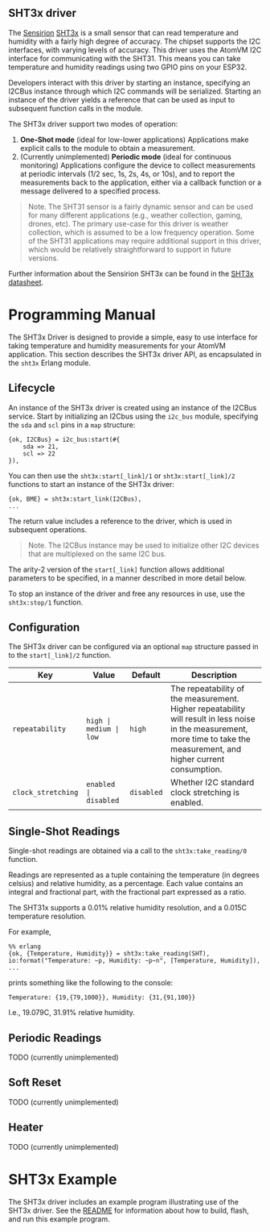 ## SHT3x driver

The [Sensirion](https://www.sensirion.com) [SHT3x](https://www.sensirion.com/en/environmental-sensors/humidity-sensors/digital-humidity-sensors-for-various-applications/) is a small sensor that can read temperature and humidity with a fairly high degree of accuracy.  The chipset supports the I2C interfaces, with varying levels of accuracy.  This driver uses the AtomVM I2C interface for communicating with the SHT31.
This means you can take temperature and humidity readings using two GPIO pins on your ESP32.

Developers interact with this driver by starting an instance, specifying an I2CBus instance through which I2C commands will be serialized.  Starting an instance of the driver yields a reference that can be used as input to subsequent function calls in the module.

The SHT3x driver support two modes of operation:

1. **One-Shot mode** (ideal for low-lower applications)  Applications make explicit calls to the module to obtain a measurement.
1. (Currently unimplemented) **Periodic mode** (ideal for continuous monitoring) Applications configure the device to collect measurements at periodic intervals (1/2 sec, 1s, 2s, 4s, or 10s), and to report the measurements back to the application, either via a callback function or a message delivered to a specified process.


> Note.  The SHT31 sensor is a fairly dynamic sensor and can be used for many different applications (e.g., weather collection, gaming, drones, etc).  The primary use-case for this driver is weather collection, which is assumed to be a low frequency operation.  Some of the SHT31 applications may require additional support in this driver, which would be relatively straightforward to support in future versions.

Further information about the Sensirion SHT3x can be found in the [SHT3x datasheet](../assets/Sensirion_Humidity_Sensors_SHT3x_Datasheet_digital.pdf).

# Programming Manual

The SHT3x Driver is designed to provide a simple, easy to use interface for taking temperature and humidity measurements for your AtomVM application.  This section describes the SHT3x driver API, as encapsulated in the `sht3x` Erlang module.

## Lifecycle

An instance of the SHT3x driver is created using an instance of the I2CBus service.  Start by initializing an I2Cbus using the `i2c_bus` module, specifying the `sda` and `scl` pins in a `map` structure:

    {ok, I2CBus} = i2c_bus:start(#{
        sda => 21,
        scl => 22
    }),

You can then use the `sht3x:start[_link]/1` or `sht3x:start[_link]/2` functions to start an instance of the SHT3x driver:

    {ok, BME} = sht3x:start_link(I2CBus),
    ...

The return value includes a reference to the driver, which is used in subsequent operations.

> Note.  The I2CBus instance may be used to initialize other I2C devices that are multiplexed on the same I2C bus.

The arity-2 version of the `start[_link]` function allows additional parameters to be specified, in a manner described in more detail below.

To stop an instance of the driver and free any resources in use, use the `sht3x:stop/1` function.

## Configuration

The SHT3x driver can be configured via an optional `map` structure passed in to the `start[_link]/2` function.


| Key | Value | Default | Description |
|-----|-------|---------|-------------|
| `repeatability` | `high \| medium \| low` | `high` | The repeatability of the measurement.  Higher repeatability will result in less noise in the measurement, more time to take the measurement, and higher current consumption. |
| `clock_stretching` | `enabled \| disabled` | `disabled` | Whether I2C standard clock stretching is enabled. |

## Single-Shot Readings

Single-shot readings are obtained via a call to the `sht3x:take_reading/0` function.

Readings are represented as a tuple containing the temperature (in degrees celsius) and relative humidity, as a percentage.  Each value contains an integral and fractional part, with the fractional part expressed as a ratio.

The SHT31x supports a 0.01% relative humidity resolution, and a 0.015C temperature resolution.

For example,

    %% erlang
    {ok, {Temperature, Humidity}} = sht3x:take_reading(SHT),
    io:format("Temperature: ~p, Humidity: ~p~n", [Temperature, Humidity]),
    ...

prints something like the following to the console:

    Temperature: {19,{79,1000}}, Humidity: {31,{91,100}}

I.e., 19.079C, 31.91% relative humidity.

## Periodic Readings

TODO (currently unimplemented)

## Soft Reset

TODO (currently unimplemented)

## Heater

TODO (currently unimplemented)

# SHT3x Example

The SHT3x driver includes an example program illustrating use of the SHT3x driver.  See the [README](../examples/sht3x_example/README.md) for information about how to build, flash, and run this example program.
